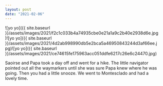 ```yaml
---
layout: post
date: "2021-02-06"
---
```


![yo yo]({{ site.baseurl }}/assets/images/2021/f2c1c033b4a74935cbe0e21a1a9c2b40e2938d6e.jpg)![yo yo]({{ site.baseurl }}/assets/images/2021/4d2ab998990db5e2bca5a46950843244d3af66ee.jpg)![yo yo]({{ site.baseurl }}/assets/images/2021/ce74615fe175963acc051ddfe6217c26e6c24470.jpg)

Saoirse and Papa took a day off and went for a hike. The little navigator pointed out all the waymarkers until she was sure Papa knew where he was going. Then you had a little snooze. We went to Montesclado and had a lovely time.
